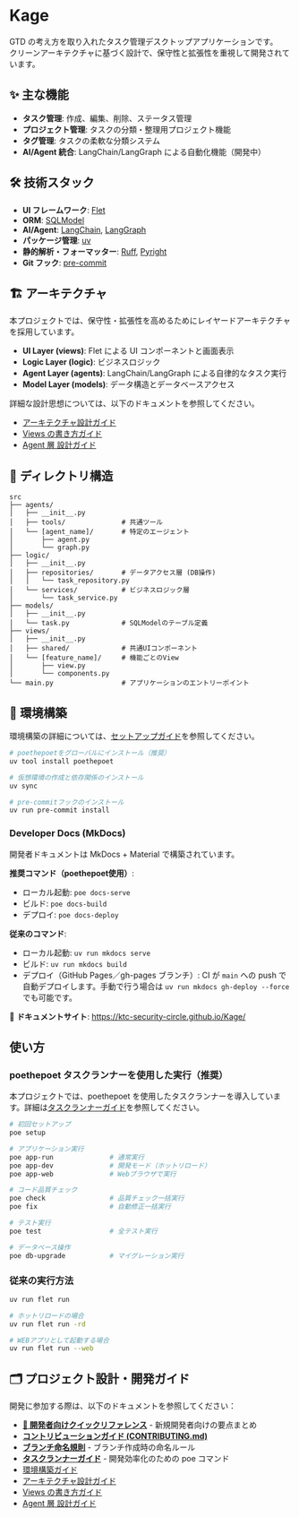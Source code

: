 # Kage

GTD の考え方を取り入れたタスク管理デスクトップアプリケーションです。  
クリーンアーキテクチャに基づく設計で、保守性と拡張性を重視して開発されています。

## ✨ 主な機能

- **タスク管理**: 作成、編集、削除、ステータス管理
- **プロジェクト管理**: タスクの分類・整理用プロジェクト機能
- **タグ管理**: タスクの柔軟な分類システム
- **AI/Agent 統合**: LangChain/LangGraph による自動化機能（開発中）

## 🛠️ 技術スタック

- **UI フレームワーク**: [Flet](https://flet.dev/)
- **ORM**: [SQLModel](https://sqlmodel.tiangolo.com/)
- **AI/Agent**: [LangChain](https://python.langchain.com/), [LangGraph](https://python.langchain.com/docs/langgraph/)
- **パッケージ管理**: [uv](https://docs.astral.sh/uv/)
- **静的解析・フォーマッター**: [Ruff](https://docs.astral.sh/ruff/), [Pyright](https://microsoft.github.io/pyright/#/)
- **Git フック**: [pre-commit](https://pre-commit.com/)

## 🏗️ アーキテクチャ

本プロジェクトでは、保守性・拡張性を高めるためにレイヤードアーキテクチャを採用しています。

- **UI Layer (views)**: Flet による UI コンポーネントと画面表示
- **Logic Layer (logic)**: ビジネスロジック
- **Agent Layer (agents)**: LangChain/LangGraph による自律的なタスク実行
- **Model Layer (models)**: データ構造とデータベースアクセス

詳細な設計思想については、以下のドキュメントを参照してください。

- [アーキテクチャ設計ガイド](docs/architecture-design.md)
- [Views の書き方ガイド](docs/views_guide.md)
- [Agent 層 設計ガイド](docs/agents_guide.md)

## 📂 ディレクトリ構造

```plain text
src
├── agents/
│   ├── __init__.py
│   ├── tools/              # 共通ツール
│   └── [agent_name]/       # 特定のエージェント
│       ├── agent.py
│       └── graph.py
├── logic/
│   ├── __init__.py
│   ├── repositories/       # データアクセス層 (DB操作)
│   │   └── task_repository.py
│   └── services/           # ビジネスロジック層
│       └── task_service.py
├── models/
│   ├── __init__.py
│   └── task.py             # SQLModelのテーブル定義
├── views/
│   ├── __init__.py
│   ├── shared/             # 共通UIコンポーネント
│   └── [feature_name]/     # 機能ごとのView
│       ├── view.py
│       └── components.py
└── main.py                 # アプリケーションのエントリーポイント
```

## 🚀 環境構築

環境構築の詳細については、[セットアップガイド](docs/dev/setup.md)を参照してください。

```bash
# poethepoetをグローバルにインストール（推奨）
uv tool install poethepoet

# 仮想環境の作成と依存関係のインストール
uv sync

# pre-commitフックのインストール
uv run pre-commit install
```

### Developer Docs (MkDocs)

開発者ドキュメントは MkDocs + Material で構築されています。

**推奨コマンド（poethepoet使用）**:
- ローカル起動: `poe docs-serve`
- ビルド: `poe docs-build`
- デプロイ: `poe docs-deploy`

**従来のコマンド**:
- ローカル起動: `uv run mkdocs serve`
- ビルド: `uv run mkdocs build`
- デプロイ（GitHub Pages／gh-pages ブランチ）: CI が `main` への push で自動デプロイします。手動で行う場合は `uv run mkdocs gh-deploy --force` でも可能です。

📖 **ドキュメントサイト**: <https://ktc-security-circle.github.io/Kage/>

## 使い方

### poethepoet タスクランナーを使用した実行（推奨）

本プロジェクトでは、poethepoet を使用したタスクランナーを導入しています。詳細は[タスクランナーガイド](docs/task_runner.md)を参照してください。

```bash
# 初回セットアップ
poe setup

# アプリケーション実行
poe app-run              # 通常実行
poe app-dev              # 開発モード（ホットリロード）
poe app-web              # Webブラウザで実行

# コード品質チェック
poe check                # 品質チェック一括実行
poe fix                  # 自動修正一括実行

# テスト実行
poe test                 # 全テスト実行

# データベース操作
poe db-upgrade           # マイグレーション実行
```

### 従来の実行方法

```bash
uv run flet run

# ホットリロードの場合
uv run flet run -rd

# WEBアプリとして起動する場合
uv run flet run --web
```

## 🗂️ プロジェクト設計・開発ガイド

開発に参加する際は、以下のドキュメントを参照してください：

- [**🚀 開発者向けクイックリファレンス**](.github/QUICK_REFERENCE.md) - 新規開発者向けの要点まとめ
- [**コントリビューションガイド (CONTRIBUTING.md)**](CONTRIBUTING.md)
- [**ブランチ命名規則**](docs/dev/branch_naming.md) - ブランチ作成時の命名ルール
- [**タスクランナーガイド**](docs/dev/task_runner.md) - 開発効率化のための poe コマンド
- [環境構築ガイド](docs/dev/setup.md)
- [アーキテクチャ設計ガイド](docs/dev/architecture-design.md)
- [Views の書き方ガイド](docs/dev/views_guide.md)
- [Agent 層 設計ガイド](docs/dev/agents_guide.md)
